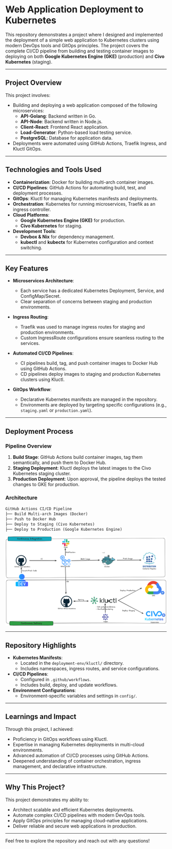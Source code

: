 # **Web Application Deployment to Kubernetes**

This repository demonstrates a project where I designed and implemented the deployment of a simple web application to Kubernetes clusters using modern DevOps tools and GitOps principles. The project covers the complete CI/CD pipeline from building and testing container images to deploying on both **Google Kubernetes Engine (GKE)** (production) and **Civo Kubernetes** (staging).

---

## **Project Overview**

This project involves:
- Building and deploying a web application composed of the following microservices:
  - **API-Golang**: Backend written in Go.
  - **API-Node**: Backend written in Node.js.
  - **Client-React**: Frontend React application.
  - **Load-Generator**: Python-based load testing service.
  - **PostgreSQL**: Database for application data.
- Deployments were automated using GitHub Actions, Traefik Ingress, and Kluctl GitOps.

---

## **Technologies and Tools Used**

- **Containerization**: Docker for building multi-arch container images.
- **CI/CD Pipelines**: GitHub Actions for automating build, test, and deployment processes.
- **GitOps**: Kluctl for managing Kubernetes manifests and deployments.
- **Orchestration**: Kubernetes for running microservices, Traefik as an ingress controller.
- **Cloud Platforms**:
  - **Google Kubernetes Engine (GKE)** for production.
  - **Civo Kubernetes** for staging.
- **Development Tools**:
  - **Devbox & Nix** for dependency management.
  - **kubectl** and **kubectx** for Kubernetes configuration and context switching.

---

## **Key Features**

- **Microservices Architecture**:
  - Each service has a dedicated Kubernetes Deployment, Service, and ConfigMap/Secret.
  - Clear separation of concerns between staging and production environments.

- **Ingress Routing**:
  - Traefik was used to manage ingress routes for staging and production environments.
  - Custom IngressRoute configurations ensure seamless routing to the services.

- **Automated CI/CD Pipelines**:
  - CI pipelines build, tag, and push container images to Docker Hub using GitHub Actions.
  - CD pipelines deploy images to staging and production Kubernetes clusters using Kluctl.

- **GitOps Workflow**:
  - Declarative Kubernetes manifests are managed in the repository.
  - Environments are deployed by targeting specific configurations (e.g., `staging.yaml` or `production.yaml`).

---

## **Deployment Process**

### **Pipeline Overview**
1. **Build Stage**: GitHub Actions build container images, tag them semantically, and push them to Docker Hub.
2. **Staging Deployment**: Kluctl deploys the latest images to the Civo Kubernetes staging cluster.
3. **Production Deployment**: Upon approval, the pipeline deploys the tested changes to GKE for production.

### **Architecture**
```plaintext
GitHub Actions CI/CD Pipeline
├── Build Multi-arch Images (Docker)
├── Push to Docker Hub
├── Deploy to Staging (Civo Kubernetes)
├── Deploy to Production (Google Kubernetes Engine)
```
![Deployment Flow Chart](image_files/webapp_deployment_flowchart.png)


---

## **Repository Highlights**

- **Kubernetes Manifests**:
  - Located in the `deployment-env/kluctl/` directory.
  - Includes namespaces, ingress routes, and service configurations.
- **CI/CD Pipelines**:
  - Configured in `.github/workflows`.
  - Includes build, deploy, and update workflows.
- **Environment Configurations**:
  - Environment-specific variables and settings in `config/`.

---

## **Learnings and Impact**

Through this project, I achieved:
- Proficiency in GitOps workflows using Kluctl.
- Expertise in managing Kubernetes deployments in multi-cloud environments.
- Advanced automation of CI/CD processes using GitHub Actions.
- Deepened understanding of container orchestration, ingress management, and declarative infrastructure.

---

## **Why This Project?**

This project demonstrates my ability to:
- Architect scalable and efficient Kubernetes deployments.
- Automate complex CI/CD pipelines with modern DevOps tools.
- Apply GitOps principles for managing cloud-native applications.
- Deliver reliable and secure web applications in production.

---

Feel free to explore the repository and reach out with any questions!
